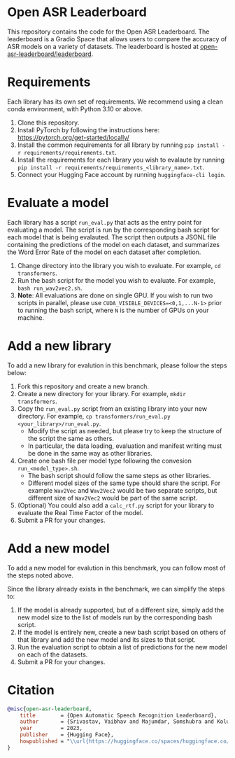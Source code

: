 # Open ASR Leaderboard

This repository contains the code for the Open ASR Leaderboard. The leaderboard is a Gradio Space that allows users to compare the accuracy of ASR models on a variety of datasets. The leaderboard is hosted at [open-asr-leaderboard/leaderboard](https://huggingface.co/spaces/open-asr-leaderboard/leaderboard).

# Requirements

Each library has its own set of requirements. We recommend using a clean conda environment, with Python 3.10 or above.

1) Clone this repository.
2) Install PyTorch by following the instructions here: https://pytorch.org/get-started/locally/
3) Install the common requirements for all library by running `pip install -r requirements/requirements.txt`.
4) Install the requirements for each library you wish to evalaute by running `pip install -r requirements/requirements_<library_name>.txt`.
5) Connect your Hugging Face account by running `huggingface-cli login`.

# Evaluate a model

Each library has a script `run_eval.py` that acts as the entry point for evaluating a model. The script is run by the corresponding bash script for each model that is being evalauted. The script then outputs a JSONL file containing the predictions of the model on each dataset, and summarizes the Word Error Rate of the model on each dataset after completion. 

1) Change directory into the library you wish to evaluate. For example, `cd transformers`.
2) Run the bash script for the model you wish to evaluate. For example, `bash run_wav2vec2.sh`.
3) **Note**: All evaluations are done on single GPU. If you wish to run two scripts in parallel, please use `CUDA_VISIBLE_DEVICES=<0,1,...N-1>` prior to running the bash script, where `N` is the number of GPUs on your machine.

# Add a new library

To add a new library for evalution in this benchmark, please follow the steps below:

1) Fork this repository and create a new branch.
2) Create a new directory for your library. For example, `mkdir transformers`.
3) Copy the `run_eval.py` script from an existing library into your new directory. For example, `cp transformers/run_eval.py <your_library>/run_eval.py`.
    - Modify the script as needed, but please try to keep the structure of the script the same as others.
    - In particular, the data loading, evaluation and manifest writing must be done in the same way as other libraries.
4) Create one bash file per model type following the convesion `run_<model_type>.sh`.
    - The bash script should follow the same steps as other libraries.
    - Different model sizes of the same type should share the script. For example `Wav2Vec` and `Wav2Vec2` would be two separate scripts, but different size of `Wav2Vec2` would be part of the same script.
5) (Optional) You could also add a `calc_rtf.py` script for your library to evaluate the Real Time Factor of the model.
6) Submit a PR for your changes.

# Add a new model

To add a new model for evalution in this benchmark, you can follow most of the steps noted above. 

Since the library already exists in the benchmark, we can simplify the steps to:

1) If the model is already supported, but of a different size, simply add the new model size to the list of models run by the corresponding bash script.
2) If the model is entirely new, create a new bash script based on others of that library and add the new model and its sizes to that script.
3) Run the evaluation script to obtain a list of predictions for the new model on each of the datasets.
4) Submit a PR for your changes.

# Citation 


```bibtex
@misc{open-asr-leaderboard,
	title        = {Open Automatic Speech Recognition Leaderboard},
	author       = {Srivastav, Vaibhav and Majumdar, Somshubra and Koluguri, Nithin and Moumen, Adel and Gandhi, Sanchit and Hugging Face Team and Nvidia NeMo Team and SpeechBrain Team},
	year         = 2023,
	publisher    = {Hugging Face},
	howpublished = "\\url{https://huggingface.co/spaces/huggingface.co/spaces/open-asr-leaderboard/leaderboard}"
}
```